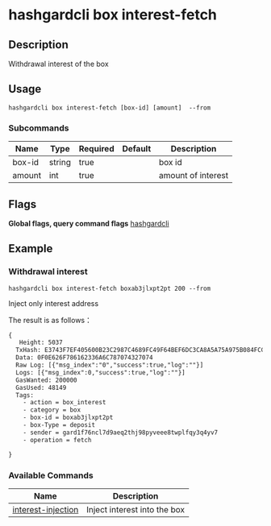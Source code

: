 # hashgardcli box interest-fetch

## Description

Withdrawal interest of the box



## Usage

```shell
hashgardcli box interest-fetch [box-id] [amount]  --from
```



### Subcommands

| Name | Type  | Required  | Default| Description    |
| ------ | ------ | -------- | ------ | ------------ |
| box-id | string | true    |        | box id   |
| amount | int    | true    |        | amount of interest |



## Flags
**Global flags, query command flags** [hashgardcli](../README.md)

## Example

### Withdrawal interest

```
hashgardcli box interest-fetch boxab3jlxpt2pt 200 --from
```

Inject only interest address



The result is as follows：

```txt
{
   Height: 5037
  TxHash: E3743F7EF405600B23C2987C4689FC49F64BEF6DC3CA8A5A75A975B084FCCEE5
  Data: 0F0E626F786162336A6C787074327074
  Raw Log: [{"msg_index":"0","success":true,"log":""}]
  Logs: [{"msg_index":0,"success":true,"log":""}]
  GasWanted: 200000
  GasUsed: 48149
  Tags:
    - action = box_interest
    - category = box
    - box-id = boxab3jlxpt2pt
    - box-Type = deposit
    - sender = gard1f76ncl7d9aeq2thj98pyveee8twplfqy3q4yv7
    - operation = fetch

}
```



### Available Commands

| Name                                     | Description          |
| ------------------------------------------- | ------------------ |
| [interest-injection](interest-injection.md) | Inject interest into the box   |
